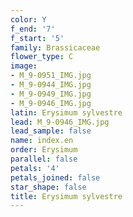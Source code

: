 ```yaml
---
color: Y
f_end: '7'
f_start: '5'
family: Brassicaceae
flower_type: C
image:
- M_9-0951_IMG.jpg
- M_9-0944_IMG.jpg
- M_9-0949_IMG.jpg
- M_9-0946_IMG.jpg
latin: Erysimum sylvestre
lead: M_9-0946_IMG.jpg
lead_sample: false
name: index.en
order: Erysimum
parallel: false
petals: '4'
petals_joined: false
star_shape: false
title: Erysimum sylvestre
---
```

